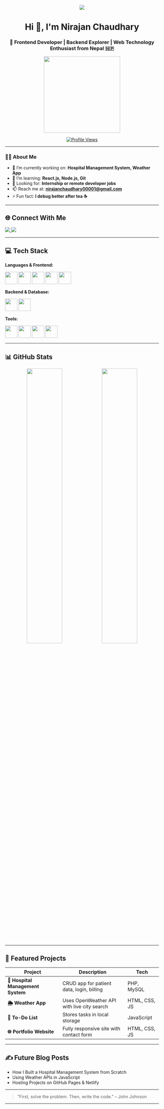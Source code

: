 <p align="center">
  <img src="https://readme-typing-svg.herokuapp.com?font=Fira+Code&weight=700&size=32&pause=1000&color=0CF1E7&width=900&lines=%F0%9F%91%8B+Hi,+I'm+Nirajan;Frontend+Developer+from+Nepal+%F0%9F%87%B3%F0%9F%87%B5;Building+Responsive+%26+Modern+Web+Apps" />
</p>



<h1 align="center">Hi 👋, I'm Nirajan Chaudhary</h1>
<h3 align="center">🚀 Frontend Developer | Backend Explorer | Web Technology Enthusiast from Nepal 🇳🇵</h3>

<p align="center">
  <img src="https://media2.giphy.com/media/2IudUHdI075HL02Pkk/200w.gif" width="250" />
</p>

<p align="center">
  <a href="https://github.com/nirajanchaudhary">
    <img src="https://komarev.com/ghpvc/?username=nirajanchaudhary&label=Profile%20views&color=0e75b6&style=flat" alt="Profile Views" />
  </a>
</p>

---

### 👨‍💻 About Me

- 🔭 I’m currently working on: **Hospital Management System, Weather App**
- 🌱 I’m learning: **React.js, Node.js, Git**
- 💼 Looking for: **Internship or remote developer jobs**
- 📫 Reach me at: **nirajanchaudhary00001@gmail.com**
- ⚡ Fun fact: **I debug better after tea ☕**

---

## 🌐 Connect With Me

<p>
  <a href="https://fb.com/निराजन चौधरी" target="_blank">
    <img src="https://img.shields.io/badge/Facebook-1877F2?style=for-the-badge&logo=facebook&logoColor=white" />
  </a>
  <a href="https://instagram.com/निराजन चौधरी" target="_blank">
    <img src="https://img.shields.io/badge/Instagram-E4405F?style=for-the-badge&logo=instagram&logoColor=white" />
  </a>
</p>

---

## 💻 Tech Stack

**Languages & Frontend:**

<img src="https://cdn.jsdelivr.net/gh/devicons/devicon/icons/html5/html5-original.svg" width="40" />
<img src="https://cdn.jsdelivr.net/gh/devicons/devicon/icons/css3/css3-original.svg" width="40" />
<img src="https://cdn.jsdelivr.net/gh/devicons/devicon/icons/javascript/javascript-original.svg" width="40" />
<img src="https://cdn.jsdelivr.net/gh/devicons/devicon/icons/bootstrap/bootstrap-original.svg" width="40" />
<img src="https://cdn.jsdelivr.net/gh/devicons/devicon/icons/react/react-original.svg" width="40" />

**Backend & Database:**

<img src="https://cdn.jsdelivr.net/gh/devicons/devicon/icons/php/php-original.svg" width="40" />
<img src="https://cdn.jsdelivr.net/gh/devicons/devicon/icons/mysql/mysql-original.svg" width="40" />

**Tools:**

<img src="https://cdn.jsdelivr.net/gh/devicons/devicon/icons/git/git-original.svg" width="40" />
<img src="https://cdn.jsdelivr.net/gh/devicons/devicon/icons/github/github-original.svg" width="40" />
<img src="https://cdn.jsdelivr.net/gh/devicons/devicon/icons/vscode/vscode-original.svg" width="40" />
<img src="https://cdn.jsdelivr.net/gh/devicons/devicon/icons/figma/figma-original.svg" width="40" />

---

## 📊 GitHub Stats

<p align="center">
  <img src="https://github-readme-stats.vercel.app/api?username=nirajanchaudhary&show_icons=true&theme=tokyonight" width="48%" />
  <img src="https://github-readme-streak-stats.herokuapp.com/?user=nirajanchaudhary&theme=tokyonight" width="48%" />
</p>

---

## 🚀 Featured Projects

| Project | Description | Tech |
|--------|-------------|------|
| **🏥 Hospital Management System** | CRUD app for patient data, login, billing | PHP, MySQL |
| **🌦 Weather App** | Uses OpenWeather API with live city search | HTML, CSS, JS |
| **📝 To-Do List** | Stores tasks in local storage | JavaScript |
| **🌐 Portfolio Website** | Fully responsive site with contact form | HTML, CSS, JS |

---

## ✍️ Future Blog Posts

- How I Built a Hospital Management System from Scratch  
- Using Weather APIs in JavaScript  
- Hosting Projects on GitHub Pages & Netlify  

---

> "First, solve the problem. Then, write the code." – John Johnson

---

